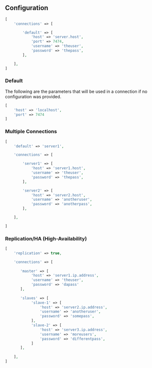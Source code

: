 ## Configuration

```php
[
    'connections' => [

        'default' => [
            'host' => 'server.host',
            'port' => 7474,
            'username' => 'theuser',
            'password' => 'thepass',
        ],

    ],
]
```

### Default

The following are the parameters that will be used in a connection if no configuration was provided.

```php
[
    'host' => 'localhost',
    'port' => 7474
]
```

### Multiple Connections

```php
[
    'default' => 'server1',

    'connections' => [

        'server1' => [
            'host' => 'server1.host',
            'username' => 'theuser',
            'password' => 'thepass',
        ],

        'server2' => [
            'host' => 'server2.host',
            'username' => 'anotheruser',
            'password' => 'anotherpass',
        ],

    ],

]
```

### Replication/HA (High-Availability)

```php
[
    'replication' => true,

    'connections' => [
    
       'master' => [
            'host' => 'server1.ip.address',
            'username' => 'theuser',
            'password' => 'dapass'
       ],
       
       'slaves' => [
            'slave-1' => [
                'host' => 'server2.ip.address',
                'username' => 'anotheruser',
                'password' => 'somepass',
            ],
            'slave-2' => [
                'host' => 'server3.ip.address',
                'username' => 'moreusers',
                'password' => 'differentpass',
            ]
       ],
       
    ],
]
```
